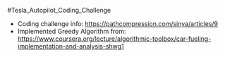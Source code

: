 #Tesla_Autopilot_Coding_Challenge

- Coding challenge info: https://pathcompression.com/sinya/articles/9 
- Implemented Greedy Algorithm from: https://www.coursera.org/lecture/algorithmic-toolbox/car-fueling-implementation-and-analysis-shwg1 

